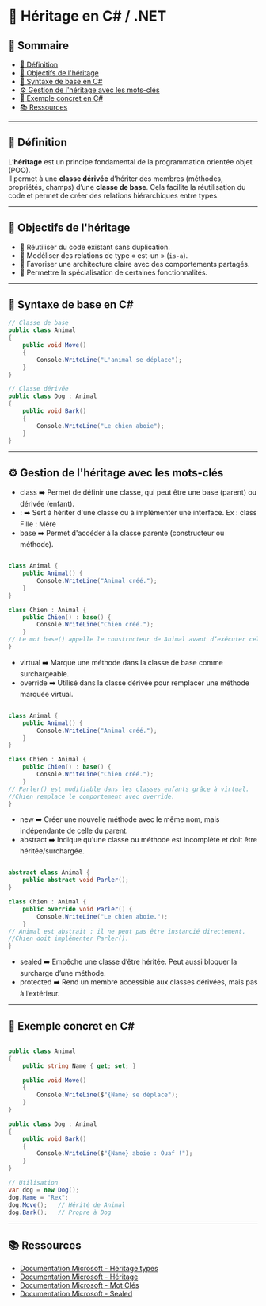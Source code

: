 # 🧬 Héritage en C# / .NET

## 📑 Sommaire
<!-- TOC -->
- [📘 Définition](#-définition)
- [🎯 Objectifs de l'héritage](#-objectifs-de-lhéritage)
- [🧰 Syntaxe de base en C#](#-syntaxe-de-base-en-c)
- [⚙️ Gestion de l'héritage avec les mots-clés](#️-gestion-de-lhéritage-avec-les-mots-clés)
- [🧪 Exemple concret en C#](#-exemple-concret-en-c)
- [📚 Ressources](#-ressources)
<!-- /TOC -->

---

## 📘 Définition

L’**héritage** est un principe fondamental de la programmation orientée objet (POO).  
Il permet à une **classe dérivée** d’hériter des membres (méthodes, propriétés, champs) d’une **classe de base**. Cela facilite la réutilisation du code et permet de créer des relations hiérarchiques entre types.

---

## 🎯 Objectifs de l'héritage

- 🔁 Réutiliser du code existant sans duplication.  
- 🧩 Modéliser des relations de type « est-un » (`is-a`).  
- 🧱 Favoriser une architecture claire avec des comportements partagés.  
- 🎯 Permettre la spécialisation de certaines fonctionnalités.

---

## 🧰 Syntaxe de base en C#

```csharp
// Classe de base
public class Animal
{
    public void Move()
    {
        Console.WriteLine("L'animal se déplace");
    }
}

// Classe dérivée
public class Dog : Animal
{
    public void Bark()
    {
        Console.WriteLine("Le chien aboie");
    }
}

```

---

## ⚙️ Gestion de l'héritage avec les mots-clés

- class ➡️ Permet de définir une classe, qui peut être une base (parent) ou dérivée (enfant).
- : ➡️ Sert à hériter d'une classe ou à implémenter une interface. Ex : class Fille : Mère
- base ➡️ Permet d'accéder à la classe parente (constructeur ou méthode).

```csharp

class Animal {
    public Animal() {
        Console.WriteLine("Animal créé.");
    }
}

class Chien : Animal {
    public Chien() : base() {
        Console.WriteLine("Chien créé.");
    }
// Le mot base() appelle le constructeur de Animal avant d’exécuter celui de Chien.
}

```

- virtual ➡️ Marque une méthode dans la classe de base comme surchargeable.
- override ➡️ Utilisé dans la classe dérivée pour remplacer une méthode marquée virtual.

```csharp

class Animal {
    public Animal() {
        Console.WriteLine("Animal créé.");
    }
}

class Chien : Animal {
    public Chien() : base() {
        Console.WriteLine("Chien créé.");
    }
// Parler() est modifiable dans les classes enfants grâce à virtual.
//Chien remplace le comportement avec override.
}

```

- new ➡️ Créer une nouvelle méthode avec le même nom, mais indépendante de celle du parent.
- abstract ➡️ Indique qu'une classe ou méthode est incomplète et doit être héritée/surchargée.

```csharp

abstract class Animal {
    public abstract void Parler();
}

class Chien : Animal {
    public override void Parler() {
        Console.WriteLine("Le chien aboie.");
    }
// Animal est abstrait : il ne peut pas être instancié directement.
//Chien doit implémenter Parler().
}

```

- sealed ➡️ Empêche une classe d’être héritée. Peut aussi bloquer la surcharge d’une méthode.
- protected ➡️ Rend un membre accessible aux classes dérivées, mais pas à l’extérieur.

---

## 🧪 Exemple concret en C#

```csharp

public class Animal
{
    public string Name { get; set; }

    public void Move()
    {
        Console.WriteLine($"{Name} se déplace");
    }
}

public class Dog : Animal
{
    public void Bark()
    {
        Console.WriteLine($"{Name} aboie : Ouaf !");
    }
}

// Utilisation
var dog = new Dog();
dog.Name = "Rex";
dog.Move();   // Hérité de Animal
dog.Bark();   // Propre à Dog

```

---

## 📚 Ressources

- [Documentation Microsoft - Héritage types](https://learn.microsoft.com/fr-fr/dotnet/csharp/fundamentals/object-oriented/inheritance)
- [Documentation Microsoft - Héritage](https://learn.microsoft.com/fr-fr/dotnet/csharp/fundamentals/tutorials/inheritance?utm_source=chatgpt.com)
- [Documentation Microsoft - Mot Clés](https://learn.microsoft.com/fr-fr/dotnet/csharp/programming-guide/classes-and-structs/versioning-with-the-override-and-new-keywords)
- [Documentation Microsoft - Sealed](https://learn.microsoft.com/fr-fr/dotnet/csharp/language-reference/keywords/sealed)